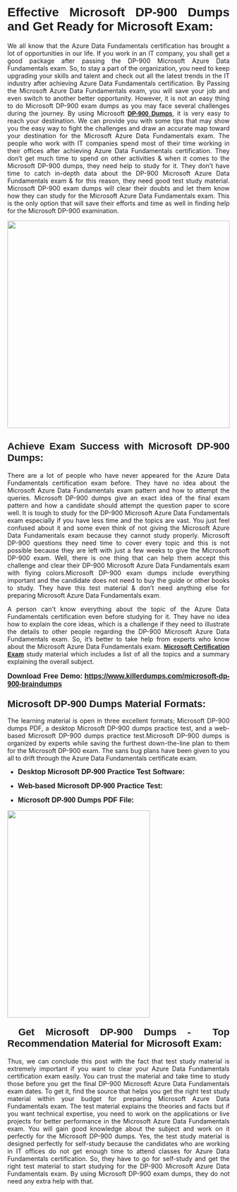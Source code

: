<h1 dir="ltr" style="text-align: justify;"><strong><span style="font-family:Verdana,Geneva,sans-serif;">Effective Microsoft DP-900 Dumps and Get Ready for Microsoft Exam:</span></strong></h1>

<p dir="ltr" style="text-align: justify;">We all know that the Azure Data Fundamentals certification has brought a lot of opportunities in our life. If you work in an IT company, you shall get a good package after passing the DP-900 Microsoft Azure Data Fundamentals exam. So, to stay a part of the organization, you need to keep upgrading your skills and talent and check out all the latest trends in the IT industry after achieving Azure Data Fundamentals certification. By Passing the Microsoft Azure Data Fundamentals exam, you will save your job and even switch to another better opportunity. However, it is not an easy thing to do Microsoft DP-900 exam dumps as you may face several challenges during the journey. By using Microsoft <a href="https://www.killerdumps.com/microsoft-dp-900-braindumps" target="_self"><span style="font-family:Verdana,Geneva,sans-serif;"><strong>DP-900 Dumps</strong></span></a>, it is very easy to reach your destination. We can provide you with some tips that may show you the easy way to fight the challenges and draw an accurate map toward your destination for the Microsoft Azure Data Fundamentals exam. The people who work with IT companies spend most of their time working in their offices after achieving Azure Data Fundamentals certification. They don’t get much time to spend on other activities & when it comes to the Microsoft DP-900 dumps, they need help to study for it. They don’t have time to catch in-depth data about the DP-900 Microsoft Azure Data Fundamentals exam & for this reason, they need good test study material. Microsoft DP-900 exam dumps will clear their doubts and let them know how they can study for the Microsoft Azure Data Fundamentals exam. This is the only option that will save their efforts and time as well in finding help for the Microsoft DP-900 examination.</p>

<p dir="ltr" style="text-align: justify;"><a href="https://www.killerdumps.com/microsoft-dp-900-braindumps" target="_self"><img alt="" src="https://lh3.googleusercontent.com/pw/AMWts8Awo2L3zgHzQ6YfEmTe4jLqDbxcIWs-TOQz5oRk2dAajsIGMCHHXkUvz1_W12Lx2ypOi5ioDTe0jlF2aDjYrAZ3HwJUDwZY99Re8JaaHoXaCpDum_Ib20Z-0s6sXPwVnAAg0ajISCJB1vP2JoakWNrn=w1094-h617-no?authuser=4" style="width: 100%; height: 470px;" /></a></p>

<h2 dir="ltr" style="text-align: justify;"><span style="font-size:22px;"><span style="font-family:Verdana,Geneva,sans-serif;"><strong>Achieve Exam Success with Microsoft DP-900 Dumps:</strong></span></span></h2>

<p dir="ltr" style="text-align: justify;">There are a lot of people who have never appeared for the Azure Data Fundamentals certification exam before. They have no idea about the Microsoft Azure Data Fundamentals exam pattern and how to attempt the queries. Microsoft DP-900 dumps give an exact idea of the final exam pattern and how a candidate should attempt the question paper to score well.<b> </b>It is tough to study for the DP-900 Microsoft Azure Data Fundamentals exam especially if you have less time and the topics are vast. You just feel confused about it and some even think of not giving the Microsoft Azure Data Fundamentals exam because they cannot study properly. Microsoft DP-900 questions they need time to cover every topic and this is not possible because they are left with just a few weeks to give the Microsoft DP-900 exam. Well, there is one thing that can help them accept this challenge and clear their DP-900 Microsoft Azure Data Fundamentals exam with flying colors.Microsoft DP-900 exam dumps include everything important and the candidate does not need to buy the guide or other books to study. They have this test material & don’t need anything else for preparing Microsoft Azure Data Fundamentals exam.</p>

<p dir="ltr" style="text-align: justify;">A person can't know everything about the topic of the Azure Data Fundamentals certification even before studying for it. They have no idea how to explain the core ideas, which is a challenge if they need to illustrate the details to other people regarding the DP-900 Microsoft Azure Data Fundamentals exam. So, it’s better to take help from experts who know about the Microsoft Azure Data Fundamentals exam. <a href="https://www.killerdumps.com/microsoft-azure-data-fundamentals-dumps" target="_self"><span style="font-family:Verdana,Geneva,sans-serif;"><strong>Microsoft Certification Exam</strong></span></a> study material which includes a list of all the topics and a summary explaining the overall subject.</p>

<p dir="ltr" style="text-align: justify;"><span style="font-size:16px;"><strong><span style="font-family:Verdana,Geneva,sans-serif;">Download Free Demo:</span> <span style="font-family:Verdana,Geneva,sans-serif;"><a href="https://www.killerdumps.com/microsoft-dp-900-braindumps" target="_self">https://www.killerdumps.com/microsoft-dp-900-braindumps</a></span></strong></span></p>

<h3 dir="ltr" style="text-align: justify;"><span style="font-size:22px;"><span style="font-family:Verdana,Geneva,sans-serif;"><strong>Microsoft DP-900 Dumps Material Formats:</strong></span></span></h3>

<p dir="ltr" style="text-align: justify;">The learning material is open in three excellent formats; Microsoft DP-900 dumps PDF, a desktop Microsoft DP-900 dumps practice test, and a web-based Microsoft DP-900 dumps practice test.Microsoft DP-900 dumps is organized by experts while saving the furthest down-the-line plan to them for the Microsoft DP-900 exam. The sans bug plans have been given to you all to drift through the Azure Data Fundamentals certificate exam.</p>

<ul dir="ltr">
	<li style="text-align: justify;"><span style="font-size:16px;"><span style="font-family:Verdana,Geneva,sans-serif;"><b>Desktop Microsoft DP-900 Practice Test Software: </b></span></span></li>
	<li>
	<p style="text-align: justify;"><span style="font-size:16px;"><span style="font-family:Verdana,Geneva,sans-serif;"><b id="docs-internal-guid-44b45a43-7fff-2325-b530-fbb6de77fdb4">Web-based Microsoft DP-900 Practice Test:</b></span></span></p>
	</li>
	<li role="presentation" style="text-align: justify;"><span style="font-size:16px;"><span style="font-family:Verdana,Geneva,sans-serif;"><b id="docs-internal-guid-44b45a43-7fff-2325-b530-fbb6de77fdb4">Microsoft DP-900 Dumps PDF File:</b> </span></span></li>
</ul>

<p dir="ltr" style="text-align: justify;"><a href="https://www.killerdumps.com/microsoft-dp-900-braindumps" target="_self"><img alt="" src="https://lh3.googleusercontent.com/pw/AMWts8CR33J04bOu9wNL3aGQNS_cffbm9qG0dYlzNa7jaVRlu36NaqLUkPj87QUCEYgQ087WQBX4YzZab1Ct1ZaPSD1ohUM013qbyl3-qoDtth7Ytn5H6cFE4BPL9s9SN2MoZ9MJ9latZ6qQid198jBoO4eR=w598-h560-no?authuser=4" style="width: 80%; height: 470px;" /></a></p>

<h4 dir="ltr" style="text-align: justify;"><span style="font-size:22px;"><span style="font-family:Verdana,Geneva,sans-serif;"><strong> Get Microsoft DP-900 Dumps -  Top Recommendation Material for Microsoft Exam:</strong></span></span></h4>

<p dir="ltr" style="text-align: justify;">Thus, we can conclude this post with the fact that test study material is extremely important if you want to clear your Azure Data Fundamentals certification exam easily. You can trust the material and take time to study those before you get the final DP-900 Microsoft Azure Data Fundamentals exam dates. To get it, find the source that helps you get the right test study material within your budget for preparing Microsoft Azure Data Fundamentals exam. The test material explains the theories and facts but if you want technical expertise, you need to work on the applications or live projects for better performance in the Microsoft Azure Data Fundamentals exam. You will gain good knowledge about the subject and work on it perfectly for the Microsoft DP-900 dumps. Yes, the test study material is designed perfectly for self-study because the candidates who are working in IT offices do not get enough time to attend classes for Azure Data Fundamentals certification. So, they have to go for self-study and get the right test material to start studying for the DP-900 Microsoft Azure Data Fundamentals exam. By using Microsoft DP-900 exam dumps, they do not need any extra help with that.</p>
